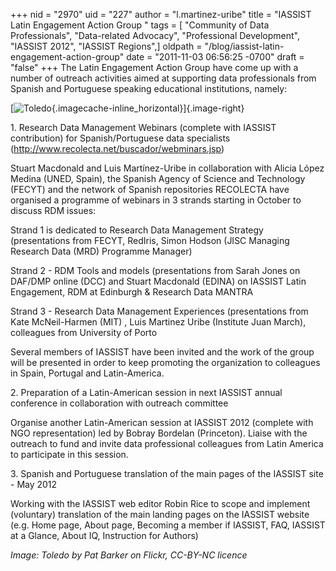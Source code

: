 +++
nid = "2970"
uid = "227"
author = "l.martinez-uribe"
title = "IASSIST Latin Engagement Action Group "
tags = [ "Community of Data Professionals", "Data-related Advocacy", "Professional Development", "IASSIST 2012", "IASSIST Regions",]
oldpath = "/blog/iassist-latin-engagement-action-group"
date = "2011-11-03 06:56:25 -0700"
draft = "false"
+++
The Latin Engagement Action Group have come up with a number of outreach
activities aimed at supporting data professionals from Spanish and
Portuguese speaking educational institutions, namely:

[![](http://www.iassistdata.org/img/blog/pat_mcdonald-flickr-cc-by-nc.jpg "Toledo"){.imagecache-inline_horizontal}]{.image-right}

1\. Research Data Management Webinars (complete with IASSIST
contribution) for Spanish/Portuguese data specialists
(<http://www.recolecta.net/buscador/webminars.jsp>)

Stuart Macdonald and Luis Martínez-Uribe in collaboration with Alicia
López Medina (UNED, Spain), the Spanish Agency of Science and Technology
(FECYT) and the network of Spanish repositories RECOLECTA have organised
a programme of webinars in 3 strands starting in October to discuss RDM
issues:

Strand 1 is dedicated to Research Data Management Strategy
(presentations from FECYT, RedIris, Simon Hodson (JISC Managing Research
Data (MRD) Programme Manager)

Strand 2 - RDM Tools and models (presentations from Sarah Jones on
DAF/DMP online (DCC) and Stuart Macdonald (EDINA) on IASSIST Latin
Engagement, RDM at Edinburgh & Research Data MANTRA 

Strand 3 - Research Data Management Experiences (presentations from Kate
McNeil-Harmen (MIT) , Luis Martinez Uribe (Institute Juan March),
colleagues from University of Porto

Several members of IASSIST have been invited and the work of the group
will be presented in order to keep promoting the organization to
colleagues in Spain, Portugal and Latin-America.

2\. Preparation of a Latin-American session in next IASSIST annual
conference in collaboration with outreach committee

Organise another Latin-American session at IASSIST 2012 (complete with
NGO representation) led by Bobray Bordelan (Princeton). Liaise with the
outreach to fund and invite data professional colleagues from Latin
America to participate in this session.

3\. Spanish and Portuguese translation of the main pages of the IASSIST
site - May 2012

Working with the IASSIST web editor Robin Rice to scope and implement
(voluntary) translation of the main landing pages on the IASSIST website
(e.g. Home page, About page, Becoming a member if IASSIST, FAQ, IASSIST
at a Glance, About IQ, Instruction for Authors)

*Image: Toledo by Pat Barker on Flickr, CC-BY-NC licence*
